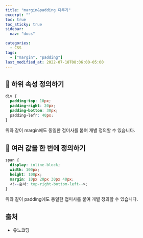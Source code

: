 ```yaml
---
title: "margin&padding 다루기"
excerpt: ""
toc: true
toc_sticky: true
sidebar:
  nav: "docs"

categories:
  - CSS
tags:
  - ["margin", "padding"]
last_modified_at: 2022-07-18T08:06:00-05:00
---
```


## 📄 하위 속성 정의하기

```css
div {
  padding-top: 10px;
  padding-right: 20px;
  padding-bottom: 30px;
  padding-lefr: 40px;
}
```

위와 같이 margin에도 동일한 접미사를 붙여 개별 정의할 수 있습니다.

## 📄 여러 값을 한 번에 정의하기

```css
span {
  display: inline-block;
  width: 100px;
  height: 100px;
  margin: 10px 20px 30px 40px;
  <!--순서: top-right-bottom-left-->;
}
```

위와 같이 padding에도 동일한 접미사를 붙여 개별 정의할 수 있습니다.

## 출처

- 유노코딩
